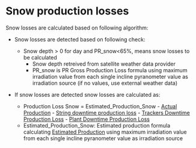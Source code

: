 # Snow production losses

Snow losses are calculated based on following algorithm:
- Snow losses are detected based on following check:
    - Snow depth > 0 for day and PR_snow<65%, means snow losses to be calculated
        - Snow depth retreived from satellite weather data provider 
        - PR_snow is PR Gross Production Loss formula using maximum irradiation value from each single incline pyranometer value as irradiation source (if no values, use external weather data)

- If snow losses are detected snow losses are calculated as:
    - Production Loss Snow = Estimated_Production_Snow - [Actual Production](../../Yield%20and%20Weather/Actual%20Production/Actual%20Production.md) - [String downtime production loss](../String%20down%20time%20production%20losses/String%20down%20time%20production%20losses.md) - [Trackers Downtime Production Loss](../Tracker%20down%20time%20production%20losses/Tracker%20down%20time%20production%20losses.md) - [Plant Downtime Production Loss](../Plant%20down%20time%20production%20losses/Plant%20down%20time%20production%20losses.md) 
    - Estimated_Production_Snow: Estimated production formula calculating [Estimated Production](../../Yield%20and%20Weather/Estimated%20Production/Estimated%20Production.md) using maximum irradiation value from each single incline pyranometer value as irradiation source
    

